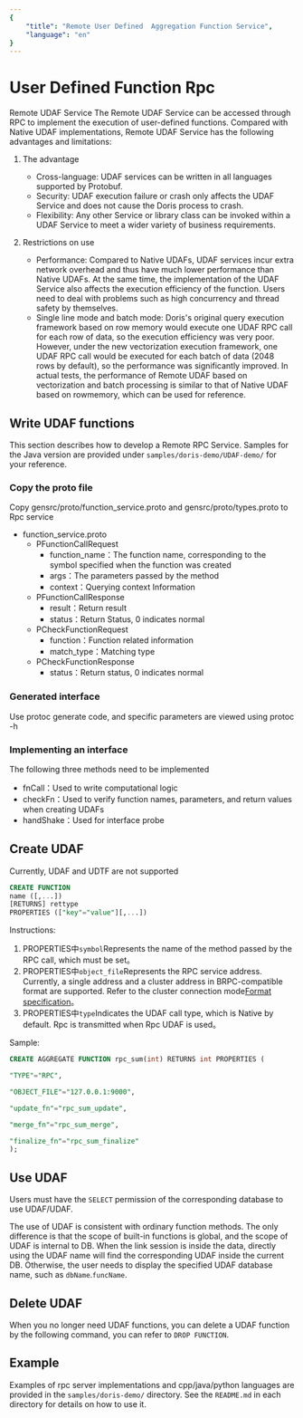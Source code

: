 ```yaml
---
{
    "title": "Remote User Defined  Aggregation Function Service",
    "language": "en"
}
---
```


<!-- 
Licensed to the Apache Software Foundation (ASF) under one
or more contributor license agreements.  See the NOTICE file
distributed with this work for additional information
regarding copyright ownership.  The ASF licenses this file
to you under the Apache License, Version 2.0 (the
"License"); you may not use this file except in compliance
with the License.  You may obtain a copy of the License at

  http://www.apache.org/licenses/LICENSE-2.0

Unless required by applicable law or agreed to in writing,
software distributed under the License is distributed on an
"AS IS" BASIS, WITHOUT WARRANTIES OR CONDITIONS OF ANY
KIND, either express or implied.  See the License for the
specific language governing permissions and limitations
under the License.
-->

# User Defined Function Rpc

Remote UDAF Service The Remote UDAF Service can be accessed through RPC to implement the execution of user-defined functions. Compared with Native UDAF implementations, Remote UDAF Service has the following advantages and limitations:
1. The advantage
   * Cross-language: UDAF services can be written in all languages supported by Protobuf.
   * Security: UDAF execution failure or crash only affects the UDAF Service and does not cause the Doris process to crash.
   * Flexibility: Any other Service or library class can be invoked within a UDAF Service to meet a wider variety of business requirements.

2. Restrictions on use
   * Performance: Compared to Native UDAFs, UDAF services incur extra network overhead and thus have much lower performance than Native UDAFs. At the same time, the implementation of the UDAF Service also affects the execution efficiency of the function. Users need to deal with problems such as high concurrency and thread safety by themselves.
   * Single line mode and batch mode: Doris's original query execution framework based on row memory would execute one UDAF RPC call for each row of data, so the execution efficiency was very poor. However, under the new vectorization execution framework, one UDAF RPC call would be executed for each batch of data (2048 rows by default), so the performance was significantly improved. In actual tests, the performance of Remote UDAF based on vectorization and batch processing is similar to that of Native UDAF based on rowmemory, which can be used for reference.

## Write UDAF functions

This section describes how to develop a Remote RPC Service. Samples for the Java version are provided under `samples/doris-demo/UDAF-demo/` for your reference.

### Copy the proto file

Copy gensrc/proto/function_service.proto and gensrc/proto/types.proto to Rpc service

- function_service.proto
  - PFunctionCallRequest
    - function_name：The function name, corresponding to the symbol specified when the function was created
    - args：The parameters passed by the method
    - context：Querying context Information
  - PFunctionCallResponse
    - result：Return result
    - status：Return Status, 0 indicates normal
  - PCheckFunctionRequest
    - function：Function related information
    - match_type：Matching type
  - PCheckFunctionResponse
    - status：Return status, 0 indicates normal

### Generated interface

Use protoc generate code, and specific parameters are viewed using protoc -h

### Implementing an interface

The following three methods need to be implemented
- fnCall：Used to write computational logic
- checkFn：Used to verify function names, parameters, and return values when creating UDAFs
- handShake：Used for interface probe

## Create UDAF

Currently, UDAF and UDTF are not supported

```sql
CREATE FUNCTION 
name ([,...])
[RETURNS] rettype
PROPERTIES (["key"="value"][,...])	
```
Instructions:

1. PROPERTIES中`symbol`Represents the name of the method passed by the RPC call, which must be set。
2. PROPERTIES中`object_file`Represents the RPC service address. Currently, a single address and a cluster address in BRPC-compatible format are supported. Refer to the cluster connection mode[Format specification](https://github.com/apache/incubator-brpc/blob/master/docs/cn/client.md#%E8%BF%9E%E6%8E%A5%E6%9C%8D%E5%8A%A1%E9%9B%86%E7%BE%A4)。
3. PROPERTIES中`type`Indicates the UDAF call type, which is Native by default. Rpc is transmitted when Rpc UDAF is used。

Sample:
```sql
CREATE AGGREGATE FUNCTION rpc_sum(int) RETURNS int PROPERTIES (

"TYPE"="RPC",

"OBJECT_FILE"="127.0.0.1:9000",

"update_fn"="rpc_sum_update",

"merge_fn"="rpc_sum_merge",

"finalize_fn"="rpc_sum_finalize"
);
```

## Use UDAF

Users must have the `SELECT` permission of the corresponding database to use UDAF/UDAF.

The use of UDAF is consistent with ordinary function methods. The only difference is that the scope of built-in functions is global, and the scope of UDAF is internal to DB. When the link session is inside the data, directly using the UDAF name will find the corresponding UDAF inside the current DB. Otherwise, the user needs to display the specified UDAF database name, such as `dbName`.`funcName`.

## Delete UDAF

When you no longer need UDAF functions, you can delete a UDAF function by the following command, you can refer to `DROP FUNCTION`.

## Example
Examples of rpc server implementations and cpp/java/python languages are provided in the `samples/doris-demo/` directory. See the `README.md` in each directory for details on how to use it.